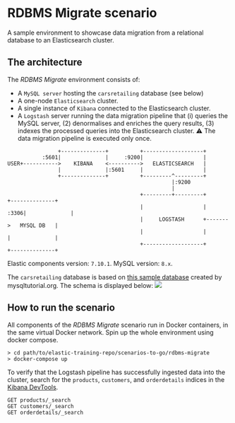 # RDBMS Migrate scenario

A sample environment to showcase data migration from a relational database to an Elasticsearch cluster.

## The architecture
The *RDBMS Migrate* environment consists of:
- A `MySQL server` hosting the `carsretailing` database (see below)
- A one-node `Elasticsearch` cluster.
- A single instance of `Kibana` connected to the Elasticsearch cluster.
- A `Logstash` server running the data migration pipeline that (i) queries the MySQL server, (2) denormalises and enriches the query results, (3) indexes the processed queries into the Elasticsearch cluster. :warning: The data migration pipeline is executed only once.

```
                +--------------+          +-------------------+
           :5601|              |     :9200|                   |
USER+----------->    KIBANA    <---------->   ELASTICSEARCH   |
                |              |:5601     |                   |
                +--------------+          +---------^---------+
                                                    |:9200
                                                    |
                                          +---------+---------+       +--------------+
                                          |                   |  :3306|              |
                                          |     LOGSTASH      +------->   MYSQL DB   |
                                          |                   |       |              |
                                          +-------------------+       +--------------+
```

Elastic components version: `7.10.1`. MySQL version: `8.x`.

The `carsretailing` database is based on [this sample database](https://www.mysqltutorial.org/mysql-sample-database.aspx) created by mysqltutorial.org. The schema is displayed below:
![](https://sp.mysqltutorial.org/wp-content/uploads/2009/12/MySQL-Sample-Database-Schema.png)

## How to run the scenario
All components of the *RDBMS Migrate* scenario run in Docker containers, in the same virtual Docker network. Spin up the whole environment using docker compose.

```
> cd path/to/elastic-training-repo/scenarios-to-go/rdbms-migrate
> docker-compose up
```

To verify that the Logstash pipeline has successfully ingested data into the cluster, search for the `products`, `customers`, and `orderdetails` indices in the [Kibana DevTools](http://localhost:5601/app/dev_tools#/console).

```
GET products/_search
GET customers/_search
GET orderdetails/_search
```